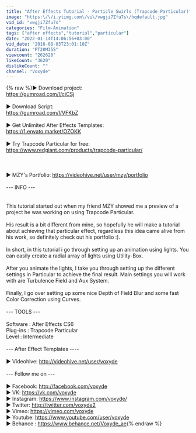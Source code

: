 ```yaml
---
title: "After Effects Tutorial - Particle Swirls (Trapcode Particular)"
image: "https:\/\/i.ytimg.com\/vi\/vwgji7Zfu7s\/hqdefault.jpg"
vid_id: "vwgji7Zfu7s"
categories: "Film-Animation"
tags: ["after effects","tutorial","particular"]
date: "2022-01-14T14:06:56+03:00"
vid_date: "2016-08-03T23:01:10Z"
duration: "PT20M35S"
viewcount: "262628"
likeCount: "3620"
dislikeCount: ""
channel: "Voxyde"
---
```

{% raw %}► Download project: <br /><a rel="nofollow" target="blank" href="https://gumroad.com/l/ciCSj">https://gumroad.com/l/ciCSj</a><br /><br />► Download Script:  <br /><a rel="nofollow" target="blank" href="https://gumroad.com/l/VFKbZ">https://gumroad.com/l/VFKbZ</a><br /><br />▶ Get Unlimited After Effects Templates:<br /><a rel="nofollow" target="blank" href="https://1.envato.market/OZOKK">https://1.envato.market/OZOKK</a><br /><br />► Try Trapcode Particular for free: <a rel="nofollow" target="blank" href="https://www.redgiant.com/products/trapcode-particular/">https://www.redgiant.com/products/trapcode-particular/</a><br /><br /><br /><br />► MZY's Portfolio: <a rel="nofollow" target="blank" href="https://videohive.net/user/mzy/portfolio">https://videohive.net/user/mzy/portfolio</a><br /><br />--- INFO ---<br /><br /><br />This tutorial started out when my friend MZY showed me a preview of a project he was working on using Trapcode Particular.<br /><br />His result is a bit different from mine, so hopefully he will make a tutorial about achieving that particular effect, regardless this idea came alive from his work, so definitely check out his portfolio :).<br /><br />In short, in this tutorial i go through setting up an animation using lights. You can easily create a radial array of lights using Utility-Box. <br /><br />After you animate the lights, I take you through setting up the different settings in Particular to achieve the final result. Main settings you will work with are Turbulence Field and Aux System.<br /><br />Finally, I go over setting up some nice Depth of Field Blur and some fast Color Correction using Curves.<br /><br />--- TOOLS ---<br /><br />Software :  After Effects CS6 <br />Plug-ins : Trapcode Particular<br />Level : Intermediate<br /><br />--- After Effect Templates ----<br /><br />► Videohive: <a rel="nofollow" target="blank" href="http://videohive.net/user/voxyde">http://videohive.net/user/voxyde</a><br /><br />--- Follow me on ---<br /><br />► Facebook: <a rel="nofollow" target="blank" href="http://facebook.com/voxyde">http://facebook.com/voxyde</a><br />► VK: <a rel="nofollow" target="blank" href="https://vk.com/voxyde">https://vk.com/voxyde</a><br />► Instagram: <a rel="nofollow" target="blank" href="https://www.instagram.com/voxyde/">https://www.instagram.com/voxyde/</a><br />► Twitter: <a rel="nofollow" target="blank" href="http://twitter.com/voxyde2">http://twitter.com/voxyde2</a><br />► Vimeo: <a rel="nofollow" target="blank" href="https://vimeo.com/voxyde">https://vimeo.com/voxyde</a><br />► Youtube: <a rel="nofollow" target="blank" href="https://www.youtube.com/user/voxyde">https://www.youtube.com/user/voxyde</a><br />► Behance : <a rel="nofollow" target="blank" href="https://www.behance.net/Voxyde_ae">https://www.behance.net/Voxyde_ae</a>{% endraw %}
